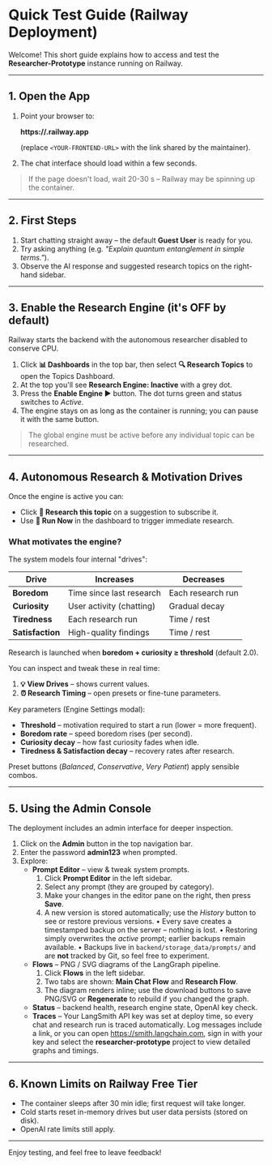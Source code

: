 # Quick Test Guide (Railway Deployment)

Welcome!  This short guide explains how to access and test the **Researcher-Prototype** instance running on Railway.

---

## 1. Open the App

1. Point your browser to:

   **https://<YOUR-FRONTEND-URL>.railway.app**

   (replace `<YOUR-FRONTEND-URL>` with the link shared by the maintainer).

2. The chat interface should load within a few seconds.

> If the page doesn't load, wait 20-30 s – Railway may be spinning up the container.

---

## 2. First Steps

1. Start chatting straight away – the default **Guest User** is ready for you.
2. Try asking anything (e.g. *"Explain quantum entanglement in simple terms."*).
3. Observe the AI response and suggested research topics on the right-hand sidebar.

---

## 3. Enable the Research Engine (it's OFF by default)

Railway starts the backend with the autonomous researcher disabled to conserve CPU.

1. Click **📊 Dashboards** in the top bar, then select **🔍 Research Topics** to open the Topics Dashboard.
2. At the top you'll see **Research Engine: Inactive** with a grey dot.
3. Press the **Enable Engine ▶️** button.  The dot turns green and status switches to *Active*.
4. The engine stays on as long as the container is running; you can pause it with the same button.

> The global engine must be active before any individual topic can be researched.

---

## 4. Autonomous Research & Motivation Drives

Once the engine is active you can:

* Click **🔬 Research this topic** on a suggestion to subscribe it.
* Use **🚀 Run Now** in the dashboard to trigger immediate research.

### What motivates the engine?

The system models four internal "drives":

| Drive | Increases | Decreases |
|-------|-----------|-----------|
| **Boredom**      | Time since last research | Each research run |
| **Curiosity**    | User activity (chatting) | Gradual decay |
| **Tiredness**    | Each research run | Time / rest |
| **Satisfaction** | High-quality findings | Time / rest |

Research is launched when **boredom + curiosity ≥ threshold** (default 2.0).

You can inspect and tweak these in real time:

1. **💡 View Drives** – shows current values.
2. **⏰ Research Timing** – open presets or fine-tune parameters.

Key parameters (Engine Settings modal):

* **Threshold** – motivation required to start a run (lower = more frequent).
* **Boredom rate** – speed boredom rises (per second).
* **Curiosity decay** – how fast curiosity fades when idle.
* **Tiredness & Satisfaction decay** – recovery rates after research.

Preset buttons (*Balanced*, *Conservative*, *Very Patient*) apply sensible combos.

---

## 5. Using the Admin Console

The deployment includes an admin interface for deeper inspection.

1. Click on the **Admin** button in the top navigation bar.
2. Enter the password **admin123** when prompted.
3. Explore:
   * **Prompt Editor** – view & tweak system prompts.
     1. Click **Prompt Editor** in the left sidebar.
     2. Select any prompt (they are grouped by category).
     3. Make your changes in the editor pane on the right, then press **Save**.
     4. A new version is stored automatically; use the *History* button to see or restore previous versions.
         • Every save creates a timestamped backup on the server – nothing is lost.
         • Restoring simply overwrites the *active* prompt; earlier backups remain available.
         • Backups live in `backend/storage_data/prompts/` and are **not** tracked by Git, so feel free to experiment.
   * **Flows** – PNG / SVG diagrams of the LangGraph pipeline.
     1. Click **Flows** in the left sidebar.
     2. Two tabs are shown: **Main Chat Flow** and **Research Flow**.
     3. The diagram renders inline; use the download buttons to save PNG/SVG or **Regenerate** to rebuild if you changed the graph.
   * **Status** – backend health, research engine state, OpenAI key check.
   * **Traces** – Your LangSmith API key was set at deploy time, so every chat and research run is traced automatically.  Log messages include a link, or you can open https://smith.langchain.com, sign in with your key and select the **researcher-prototype** project to view detailed graphs and timings.

---

## 6. Known Limits on Railway Free Tier

* The container sleeps after 30 min idle; first request will take longer.
* Cold starts reset in-memory drives but user data persists (stored on disk).
* OpenAI rate limits still apply.

---

Enjoy testing, and feel free to leave feedback! 